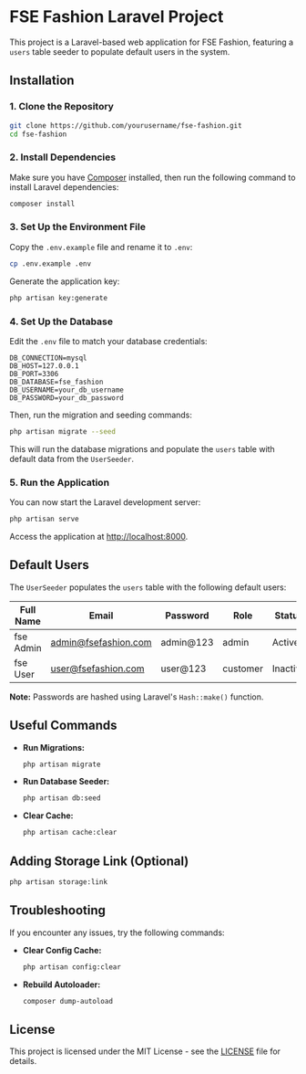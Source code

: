 
# FSE Fashion Laravel Project

This project is a Laravel-based web application for FSE Fashion, featuring a `users` table seeder to populate default users in the system.

## Installation

### 1. Clone the Repository

```bash
git clone https://github.com/yourusername/fse-fashion.git
cd fse-fashion
```

### 2. Install Dependencies

Make sure you have [Composer](https://getcomposer.org/) installed, then run the following command to install Laravel dependencies:

```bash
composer install
```

### 3. Set Up the Environment File

Copy the `.env.example` file and rename it to `.env`:

```bash
cp .env.example .env
```

Generate the application key:

```bash
php artisan key:generate
```

### 4. Set Up the Database

Edit the `.env` file to match your database credentials:

```
DB_CONNECTION=mysql
DB_HOST=127.0.0.1
DB_PORT=3306
DB_DATABASE=fse_fashion
DB_USERNAME=your_db_username
DB_PASSWORD=your_db_password
```

Then, run the migration and seeding commands:

```bash
php artisan migrate --seed
```

This will run the database migrations and populate the `users` table with default data from the `UserSeeder`.

### 5. Run the Application

You can now start the Laravel development server:

```bash
php artisan serve
```

Access the application at [http://localhost:8000](http://localhost:8000).

## Default Users

The `UserSeeder` populates the `users` table with the following default users:

| Full Name  | Email               | Password   | Role   | Status   |
|------------|---------------------|------------|--------|----------|
| fse Admin  | admin@fsefashion.com | admin@123  | admin  | Active   |
| fse User   | user@fsefashion.com  | user@123   | customer| Inactive |

**Note:** Passwords are hashed using Laravel's `Hash::make()` function.

## Useful Commands

- **Run Migrations:**
  ```bash
  php artisan migrate
  ```

- **Run Database Seeder:**
  ```bash
  php artisan db:seed
  ```

- **Clear Cache:**
  ```bash
  php artisan cache:clear
  ```
## Adding Storage Link (Optional)

  ```bash
  php artisan storage:link
  ```
## Troubleshooting

If you encounter any issues, try the following commands:

- **Clear Config Cache:**
  ```bash
  php artisan config:clear
  ```

- **Rebuild Autoloader:**
  ```bash
  composer dump-autoload
  ```

## License

This project is licensed under the MIT License - see the [LICENSE](LICENSE) file for details.
